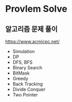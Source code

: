 # Provlem Solve

## 알고리즘 문제 풀이
https://www.acmicpc.net/

- Simulation
- DP
- DFS, BFS
- Binary Search
- BitMask
- Greedy
- Back Tracking
- Divide Conquer
- Two Pointer